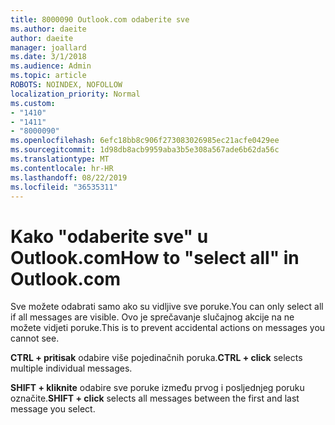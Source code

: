 ```yaml
---
title: 8000090 Outlook.com odaberite sve
ms.author: daeite
author: daeite
manager: joallard
ms.date: 3/1/2018
ms.audience: Admin
ms.topic: article
ROBOTS: NOINDEX, NOFOLLOW
localization_priority: Normal
ms.custom:
- "1410"
- "1411"
- "8000090"
ms.openlocfilehash: 6efc18bb8c906f273083026985ec21acfe0429ee
ms.sourcegitcommit: 1d98db8acb9959aba3b5e308a567ade6b62da56c
ms.translationtype: MT
ms.contentlocale: hr-HR
ms.lasthandoff: 08/22/2019
ms.locfileid: "36535311"
---
```

# <a name="how-to-select-all-in-outlookcom"></a><span data-ttu-id="62f71-102">Kako "odaberite sve" u Outlook.com</span><span class="sxs-lookup"><span data-stu-id="62f71-102">How to "select all" in Outlook.com</span></span>

<span data-ttu-id="62f71-103">Sve možete odabrati samo ako su vidljive sve poruke.</span><span class="sxs-lookup"><span data-stu-id="62f71-103">You can only select all if all messages are visible.</span></span> <span data-ttu-id="62f71-104">Ovo je sprečavanje slučajnog akcije na ne možete vidjeti poruke.</span><span class="sxs-lookup"><span data-stu-id="62f71-104">This is to prevent accidental actions on messages you cannot see.</span></span>

<span data-ttu-id="62f71-105">**CTRL + pritisak** odabire više pojedinačnih poruka.</span><span class="sxs-lookup"><span data-stu-id="62f71-105">**CTRL + click** selects multiple individual messages.</span></span>

<span data-ttu-id="62f71-106">**SHIFT + kliknite** odabire sve poruke između prvog i posljednjeg poruku označite.</span><span class="sxs-lookup"><span data-stu-id="62f71-106">**SHIFT + click** selects all messages between the first and last message you select.</span></span>